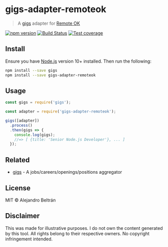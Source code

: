# gigs-adapter-remoteok

> A [gigs](https://github.com/alebelcor/gigs) adapter for [Remote OK](https://remoteok.io)

[![npm version](https://img.shields.io/npm/v/gigs-adapter-remoteok.svg)](https://npmjs.org/package/gigs-adapter-remoteok)
[![Build Status](https://img.shields.io/travis/alebelcor/gigs-adapter-remoteok/master.svg)](https://travis-ci.org/alebelcor/gigs-adapter-remoteok)
[![Test coverage](https://img.shields.io/coveralls/alebelcor/gigs-adapter-remoteok.svg)](https://coveralls.io/github/alebelcor/gigs-adapter-remoteok)

## Install

Ensure you have [Node.js](https://nodejs.org) version 10+ installed. Then run the following:

```bash
npm install --save gigs
npm install --save gigs-adapter-remoteok
```

## Usage

```js
const gigs = require('gigs');

const adapter = require('gigs-adapter-remoteok');

gigs([adapter])
  .process()
  .then(gigs => {
    console.log(gigs);
    //=> [ {title: 'Senior Node.js Developer'}, ... ]
  });
```

## Related

* [gigs](https://github.com/alebelcor/gigs) - A jobs/careers/openings/positions aggregator

## License

MIT © Alejandro Beltrán

## Disclaimer

This was made for illustrative purposes.
I do not own the content generated by this tool.
All rights belong to their respective owners.
No copyright infringement intended.
